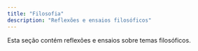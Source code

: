 ```yaml
---
title: "Filosofia"
description: "Reflexões e ensaios filosóficos"
---
```


Esta seção contém reflexões e ensaios sobre temas filosóficos.